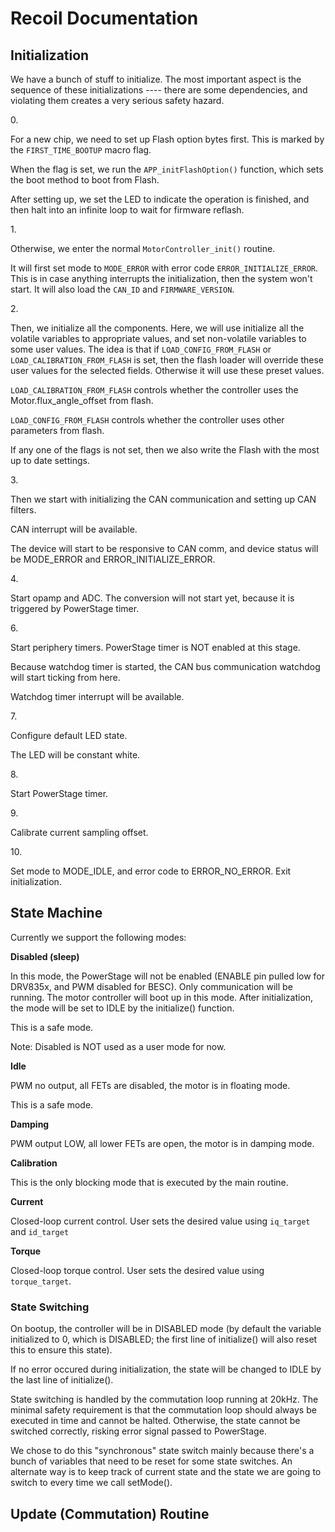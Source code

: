 # Recoil Documentation

## Initialization

We have a bunch of stuff to initialize. The most important aspect is the sequence of these initializations ---- there are some dependencies, and violating them creates a very serious safety hazard.



0\.

For a new chip, we need to set up Flash option bytes first. This is marked by the `FIRST_TIME_BOOTUP` macro flag.

When the flag is set, we run the `APP_initFlashOption()` function, which sets the boot method to boot from Flash.

After setting up, we set the LED to indicate the operation is finished, and then halt into an infinite loop to wait for firmware reflash.



1\.

Otherwise, we enter the normal `MotorController_init()` routine.

It will first set mode to `MODE_ERROR` with error code `ERROR_INITIALIZE_ERROR`. This is in case anything interrupts the initialization, then the system won't start. It will also load the `CAN_ID` and `FIRMWARE_VERSION`.



2\.&#x20;

Then, we initialize all the components. Here, we will use initialize all the volatile variables to appropriate values, and set non-volatile variables to some user values. The idea is that if `LOAD_CONFIG_FROM_FLASH` or `LOAD_CALIBRATION_FROM_FLASH` is set, then the flash loader will override these user values for the selected fields. Otherwise it will use these preset values.



`LOAD_CALIBRATION_FROM_FLASH` controls whether the controller uses the Motor.flux\_angle\_offset from flash.

`LOAD_CONFIG_FROM_FLASH` controls whether the controller uses other parameters from flash.



If any one of the flags is not set, then we also write the Flash with the most up to date settings.



3\.

Then we start with initializing the CAN communication and setting up CAN filters.

CAN interrupt will be available.

The device will start to be responsive to CAN comm, and device status will be MODE\_ERROR and ERROR\_INITIALIZE\_ERROR.



4\.

Start opamp and ADC. The conversion will not start yet, because it is triggered by PowerStage timer.



6\.

Start periphery timers. PowerStage timer is NOT enabled at this stage.

Because watchdog timer is started, the CAN bus communication watchdog will start ticking from here.

Watchdog timer interrupt will be available.



7\.

Configure default LED state.

The LED will be constant white.



8\.

Start PowerStage timer.



9\.

Calibrate current sampling offset.



10\.&#x20;

Set mode to MODE\_IDLE, and error code to ERROR\_NO\_ERROR. Exit initialization.



## State Machine

Currently we support the following modes:

**Disabled (sleep)**

In this mode, the PowerStage will not be enabled (ENABLE pin pulled low for DRV835x, and PWM disabled for BESC). Only communication will be running. The motor controller will boot up in this mode. After initialization, the mode will be set to IDLE by the initialize() function.

This is a safe mode.

Note: Disabled is NOT used as a user mode for now.

**Idle**

PWM no output, all FETs are disabled, the motor is in floating mode.

This is a safe mode.

**Damping**

PWM output LOW, all lower FETs are open, the motor is in damping mode.

**Calibration**

This is the only blocking mode that is executed by the main routine.

**Current**

Closed-loop current control. User sets the desired value using `iq_target` and `id_target`

**Torque**

Closed-loop torque control. User sets the desired value using `torque_target`.



### State Switching

On bootup, the controller will be in DISABLED mode (by default the variable initialized to 0, which is DISABLED; the first line of initialize() will also reset this to ensure this state).

If no error occured during initialization, the state will be changed to IDLE by the last line of initialize().



State switching is handled by the commutation loop running at 20kHz. The minimal safety requirement is that the commutation loop should always be executed in time and cannot be halted. Otherwise, the state cannot be switched correctly, risking error signal passed to PowerStage.



We chose to do this "synchronous" state switch mainly because there's a bunch of variables that need to be reset for some state switches. An alternate way is to keep track of current state and the state we are going to switch to every time we call setMode().





## Update (Commutation) Routine





